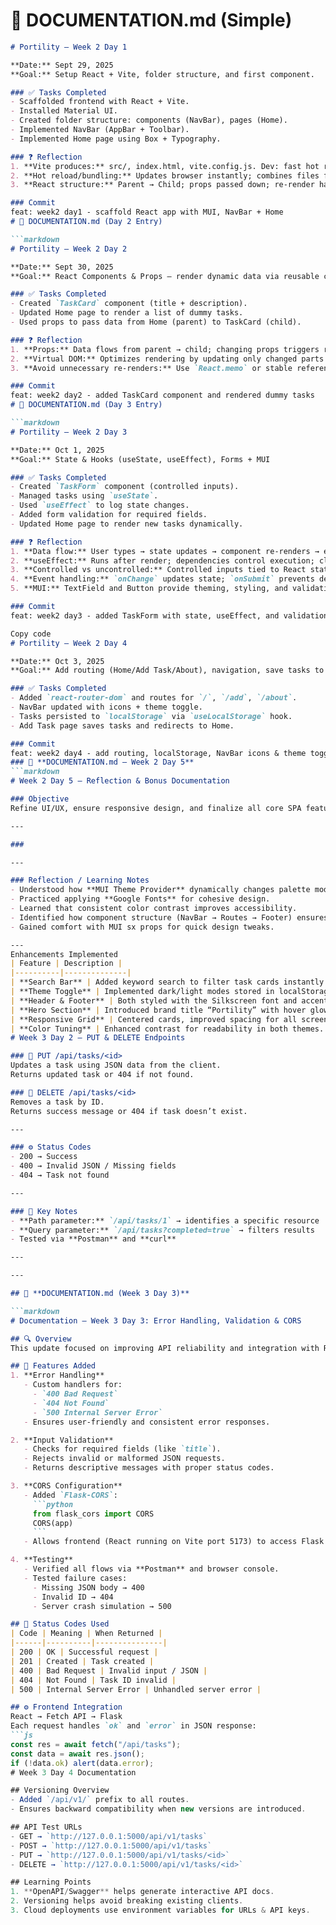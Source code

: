 # 📌 DOCUMENTATION.md (Simple)

```markdown
# Portility — Week 2 Day 1

**Date:** Sept 29, 2025  
**Goal:** Setup React + Vite, folder structure, and first component.

### ✅ Tasks Completed
- Scaffolded frontend with React + Vite.  
- Installed Material UI.  
- Created folder structure: components (NavBar), pages (Home).  
- Implemented NavBar (AppBar + Toolbar).  
- Implemented Home page using Box + Typography.  

### ❓ Reflection
1. **Vite produces:** src/, index.html, vite.config.js. Dev: fast hot reload. Build: optimized dist/.  
2. **Hot reload/bundling:** Updates browser instantly; combines files for production.  
3. **React structure:** Parent → Child; props passed down; re-render happens on prop/state change.  

### Commit
feat: week2 day1 - scaffold React app with MUI, NavBar + Home
# 📌 DOCUMENTATION.md (Day 2 Entry)

```markdown
# Portility — Week 2 Day 2

**Date:** Sept 30, 2025  
**Goal:** React Components & Props — render dynamic data via reusable components.

### ✅ Tasks Completed
- Created `TaskCard` component (title + description).  
- Updated Home page to render a list of dummy tasks.  
- Used props to pass data from Home (parent) to TaskCard (child).  

### ❓ Reflection
1. **Props:** Data flows from parent → child; changing props triggers re-render.  
2. **Virtual DOM:** Optimizes rendering by updating only changed parts of UI.  
3. **Avoid unnecessary re-renders:** Use `React.memo` or stable references for props.  

### Commit
feat: week2 day2 - added TaskCard component and rendered dummy tasks
# 📌 DOCUMENTATION.md (Day 3 Entry)

```markdown
# Portility — Week 2 Day 3

**Date:** Oct 1, 2025  
**Goal:** State & Hooks (useState, useEffect), Forms + MUI

### ✅ Tasks Completed
- Created `TaskForm` component (controlled inputs).  
- Managed tasks using `useState`.  
- Used `useEffect` to log state changes.  
- Added form validation for required fields.  
- Updated Home page to render new tasks dynamically.

### ❓ Reflection
1. **Data flow:** User types → state updates → component re-renders → effect runs.  
2. **useEffect:** Runs after render; dependencies control execution; cleanup prevents memory leaks.  
3. **Controlled vs uncontrolled:** Controlled inputs tied to React state.  
4. **Event handling:** `onChange` updates state; `onSubmit` prevents default refresh.  
5. **MUI:** TextField and Button provide theming, styling, and validation helpers.

### Commit
feat: week2 day3 - added TaskForm with state, useEffect, and validation

Copy code
# Portility — Week 2 Day 4

**Date:** Oct 3, 2025  
**Goal:** Add routing (Home/Add Task/About), navigation, save tasks to localStorage, theme toggle.

### ✅ Tasks Completed
- Added `react-router-dom` and routes for `/`, `/add`, `/about`.  
- NavBar updated with icons + theme toggle.  
- Tasks persisted to `localStorage` via `useLocalStorage` hook.  
- Add Task page saves tasks and redirects to Home.

### Commit
feat: week2 day4 - add routing, localStorage, NavBar icons & theme toggle
### 📘 **DOCUMENTATION.md — Week 2 Day 5**
```markdown
# Week 2 Day 5 — Reflection & Bonus Documentation

### Objective
Refine UI/UX, ensure responsive design, and finalize all core SPA features built in previous days.

---

### 

---

### Reflection / Learning Notes
- Understood how **MUI Theme Provider** dynamically changes palette modes.
- Practiced applying **Google Fonts** for cohesive design.
- Learned that consistent color contrast improves accessibility.
- Identified how component structure (NavBar → Routes → Footer) ensures clean layout.
- Gained comfort with MUI sx props for quick design tweaks.

---
Enhancements Implemented
| Feature | Description |
|----------|--------------|
| **Search Bar** | Added keyword search to filter task cards instantly. |
| **Theme Toggle** | Implemented dark/light modes stored in localStorage. |
| **Header & Footer** | Both styled with the Silkscreen font and accent colors. |
| **Hero Section** | Introduced brand title “Portility” with hover glow effect. |
| **Responsive Grid** | Centered cards, improved spacing for all screen sizes. |
| **Color Tuning** | Enhanced contrast for readability in both themes. |
# Week 3 Day 2 — PUT & DELETE Endpoints

### 🔹 PUT /api/tasks/<id>
Updates a task using JSON data from the client.  
Returns updated task or 404 if not found.

### 🔹 DELETE /api/tasks/<id>
Removes a task by ID.  
Returns success message or 404 if task doesn’t exist.

---

### ⚙️ Status Codes
- 200 → Success  
- 400 → Invalid JSON / Missing fields  
- 404 → Task not found  

---

### 🧠 Key Notes
- **Path parameter:** `/api/tasks/1` → identifies a specific resource  
- **Query parameter:** `/api/tasks?completed=true` → filters results  
- Tested via **Postman** and **curl**

---

---

## 📘 **DOCUMENTATION.md (Week 3 Day 3)**

```markdown
# Documentation — Week 3 Day 3: Error Handling, Validation & CORS

## 🔍 Overview
This update focused on improving API reliability and integration with React frontend.

## 🧱 Features Added
1. **Error Handling**
   - Custom handlers for:
     - `400 Bad Request`
     - `404 Not Found`
     - `500 Internal Server Error`
   - Ensures user-friendly and consistent error responses.

2. **Input Validation**
   - Checks for required fields (like `title`).
   - Rejects invalid or malformed JSON requests.
   - Returns descriptive messages with proper status codes.

3. **CORS Configuration**
   - Added `Flask-CORS`:
     ```python
     from flask_cors import CORS
     CORS(app)
     ```
   - Allows frontend (React running on Vite port 5173) to access Flask API (port 5000).

4. **Testing**
   - Verified all flows via **Postman** and browser console.
   - Tested failure cases:
     - Missing JSON body → 400
     - Invalid ID → 404
     - Server crash simulation → 500

## 🧩 Status Codes Used
| Code | Meaning | When Returned |
|------|----------|---------------|
| 200 | OK | Successful request |
| 201 | Created | Task created |
| 400 | Bad Request | Invalid input / JSON |
| 404 | Not Found | Task ID invalid |
| 500 | Internal Server Error | Unhandled server error |

## ⚙️ Frontend Integration
React → Fetch API → Flask  
Each request handles `ok` and `error` in JSON response:
```js
const res = await fetch("/api/tasks");
const data = await res.json();
if (!data.ok) alert(data.error);
# Week 3 Day 4 Documentation

## Versioning Overview
- Added `/api/v1/` prefix to all routes.
- Ensures backward compatibility when new versions are introduced.

## API Test URLs
- GET → `http://127.0.0.1:5000/api/v1/tasks`
- POST → `http://127.0.0.1:5000/api/v1/tasks`
- PUT → `http://127.0.0.1:5000/api/v1/tasks/<id>`
- DELETE → `http://127.0.0.1:5000/api/v1/tasks/<id>`

## Learning Points
1. **OpenAPI/Swagger** helps generate interactive API docs.
2. Versioning helps avoid breaking existing clients.
3. Cloud deployments use environment variables for URLs & API keys.
